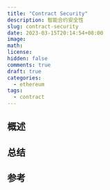 ```yaml
---
title: "Contract Security"
description: 智能合约安全性
slug: contract-security
date: 2023-03-15T20:14:54+08:00
image:
math:
license:
hidden: false
comments: true
draft: true
categories:
  - ethereum
tags:
  - contract
---
```


## 概述

## 总结

## 参考

[^1]: [Smart Contract Security](https://ethereum.org/en/developers/docs/smart-contracts/security/)

